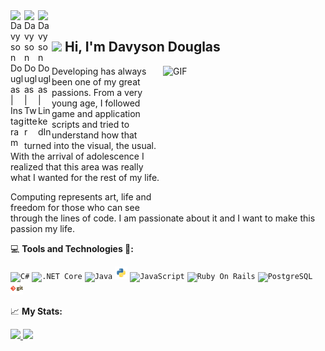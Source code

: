 <a href="https://www.instagram.com/davyson.d/">
  <img align="left" alt="Davyson Douglas | Instagram" width="22px" src="https://raw.githubusercontent.com/hussainweb/hussainweb/main/icons/instagram.png" />
<a href="https://twitter.com/davysondg">
  <img align="left" alt="Davyson Douglas | Twitter" width="22px" src="https://raw.githubusercontent.com/peterthehan/peterthehan/master/assets/twitter.svg" />
</a>
<a href="https://www.linkedin.com/in/davyson-douglas-b4bb741b7/">
<img align="left" alt="Davyson Douglas | LinkedIn" width="22px" src="https://raw.githubusercontent.com/peterthehan/peterthehan/master/assets/linkedin.svg" />
</a>

<br>

## <img src="https://i.pinimg.com/originals/8d/6c/82/8d6c820649720da9f7ce471c8a3fe906.gif" width="40"> Hi, I'm Davyson Douglas
<img align="right" alt="GIF" src="https://gist.githubusercontent.com/patevs/b007a0e98fb216438d4cbf559fac4166/raw/88f20c9d749d756be63f22b09f3c4ac570bc5101/programming.gif?raw=true" height="230" width="260" >

Developing has always been one of my great passions. From a very young age, I followed game and application scripts and tried to understand how that turned into the visual, the usual. With the arrival of adolescence I realized that this area was really what I wanted for the rest of my life.

Computing represents art, life and freedom for those who can see through the lines of code. I am passionate about it and I want to make this passion my life.

💻 **Tools and Technologies 🔨:** 

<code><img height="20" src="https://cdn-icons-png.flaticon.com/512/6132/6132221.png" title="C#"></code>
<code><img height="20" src="https://upload.wikimedia.org/wikipedia/commons/e/ee/.NET_Core_Logo.svg" title=".NET Core"></code>
<code><img height="20" src="https://cdn-icons-png.flaticon.com/512/226/226777.png" title="Java"></code>
<code><img height="20" src="https://raw.githubusercontent.com/github/explore/80688e429a7d4ef2fca1e82350fe8e3517d3494d/topics/python/python.png" title="Python"></code>
<code><img height="20" src="https://cdn.jsdelivr.net/gh/devicons/devicon/icons/javascript/javascript-plain.svg" title="JavaScript"></code>
<code><img height="20" src="https://w7.pngwing.com/pngs/535/618/png-transparent-ruby-on-rails-computer-programming-programming-language-ruby-angle-rectangle-logo-thumbnail.png" title="Ruby On Rails"></code>
<code><img height="20" src="https://e7.pngegg.com/pngimages/173/36/png-clipart-postgresql-logo-computer-software-database-open-source-s-text-head.png" title="PostgreSQL"></code>
<code><img height="20" src="https://raw.githubusercontent.com/github/explore/80688e429a7d4ef2fca1e82350fe8e3517d3494d/topics/git/git.png" title="GIT"></code>
  
📈 **My Stats:**

<div>
<a href="https://github.com/davysond">
<img height="180em" src="https://github-readme-stats.vercel.app/api/top-langs/?username=davysond&layout=compact&langs_count=7&theme=dark"/>
<img height="180em" src="https://github-readme-stats.vercel.app/api?username=davysond&show_icons=true&theme=dark&include_all_commits=true&count_private=true"/>
</div>

